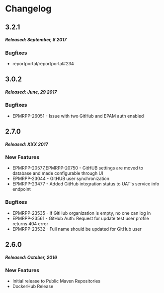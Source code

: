 # Changelog

## 3.2.1
##### Released: September, 8 2017

### Bugfixes

* reportportal/reportportal#234


## 3.0.2
##### Released: June, 29 2017

### Bugfixes

* EPMRPP-26051 - Issue with two GitHub and EPAM auth enabled


## 2.7.0
##### Released: XXX 2017

### New Features

* EPMRPP-20577,EPMRPP-20750 - GitHUB settings are moved to database and made configurable through UI
* EPMRPP-23044 - GitHUB user synchronization
* EPMRPP-23477 - Added GitHub integration status to UAT's service info endpoint

### Bugfixes

* EPMRPP-23535 - If GitHub organization is empty, no one can log in 
* EPMRPP-23561 - GitHub Auth: Request for update test user profile returns 404 error
* EPMRPP-23532 - Full name should be updated for GitHub user


## 2.6.0
##### Released: October, 2016

### New Features

* Initial release to Public Maven Repositories
* DockerHub Release 